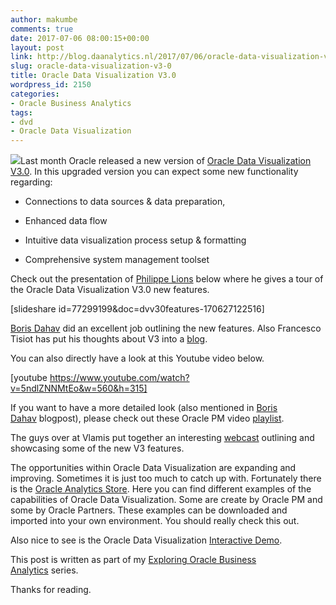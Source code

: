 ```yaml
---
author: makumbe
comments: true
date: 2017-07-06 08:00:15+00:00
layout: post
link: http://blog.daanalytics.nl/2017/07/06/oracle-data-visualization-v3-0/
slug: oracle-data-visualization-v3-0
title: Oracle Data Visualization V3.0
wordpress_id: 2150
categories:
- Oracle Business Analytics
tags:
- dvd
- Oracle Data Visualization
---
```


![](https://obibb.files.wordpress.com/2017/07/logo-oracle-data-visualization.png?w=300)Last month Oracle released a new version of [Oracle Data Visualization V3.0](https://www.oracle.com/solutions/business-analytics/data-visualization.html). In this upgraded version you can expect some new functionality regarding:



 	
  * Connections to data sources & data preparation,

 	
  * Enhanced data flow

 	
  * Intuitive data visualization process setup & formatting

 	
  * Comprehensive system management toolset


Check out the presentation of [Philippe Lions](https://twitter.com/philippe_lions?lang=en) below where he gives a tour of the Oracle Data Visualization V3.0 new features.

[slideshare id=77299199&doc=dvv30features-170627122516]

[Boris Dahav](http://obieeil.blogspot.nl/2017/06/data-visualization-desktop-3.html) did an excellent job outlining the new features. Also Francesco Tisiot has put his thoughts about V3 into a [blog](https://www.rittmanmead.com/blog/2017/07/oracle-data-visualization-desktop-v3-new-features/).

You can also directly have a look at this Youtube video below.

[youtube https://www.youtube.com/watch?v=5ndlZNNMtEo&w=560&h=315]

If you want to have a more detailed look (also mentioned in [Boris Dahav](http://obieeil.blogspot.nl/2017/06/data-visualization-desktop-3.html) blogpost), please check out these Oracle PM video [playlist](https://t.co/Z6tAjTupb0).

The guys over at Vlamis put together an interesting [webcast](http://www.vlamis.com/dvd-30-webinar) outlining and showcasing some of the new V3 features.

The opportunities within Oracle Data Visualization are expanding and improving. Sometimes it is just too much to catch up with. Fortunately there is the [Oracle Analytics Store](http://www.oracle.com/webfolder/technetwork/OracleAnalyticStore/index.html). Here you can find different examples of the capabilities of Oracle Data Visualization. Some are create by Oracle PM and some by Oracle Partners. These examples can be downloaded and imported into your own environment. You should really check this out.

Also nice to see is the Oracle Data Visualization [Interactive Demo](http://www.oracle.com/webfolder/assets/data-visualization/index.html).

This post is written as part of my [Exploring Oracle Business Analytics](http://blog.daanalytics.nl/2017/07/10/exploring-oracle-business-analytics/) series.

Thanks for reading.
